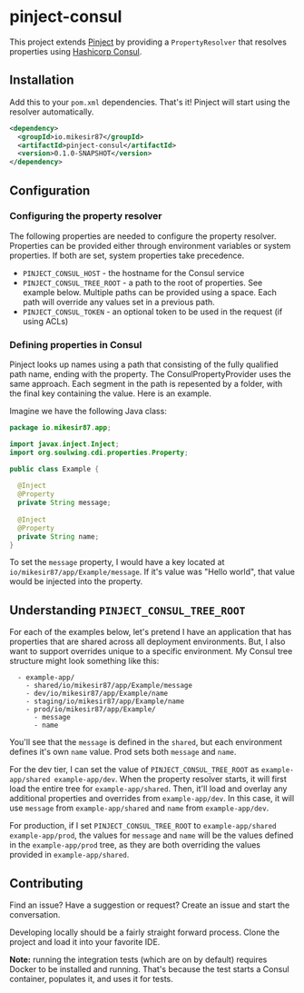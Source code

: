 # pinject-consul

This project extends [Pinject](https://github.com/soulwing/pinject) by providing a `PropertyResolver` that resolves properties using [Hashicorp Consul](https://consul.io).

## Installation

Add this to your `pom.xml` dependencies. That's it! Pinject will start using the resolver automatically. 

```xml
<dependency>
  <groupId>io.mikesir87</groupId>
  <artifactId>pinject-consul</artifactId>
  <version>0.1.0-SNAPSHOT</version>
</dependency>
```

## Configuration

### Configuring the property resolver

The following properties are needed to configure the property resolver. Properties can be provided either through environment variables or system properties. If both are set, system properties take precedence.

- `PINJECT_CONSUL_HOST` - the hostname for the Consul service
- `PINJECT_CONSUL_TREE_ROOT` - a path to the root of properties. See example below. Multiple paths can be provided using a space. Each path will override any values set in a previous path.
- `PINJECT_CONSUL_TOKEN` - an optional token to be used in the request (if using ACLs)


### Defining properties in Consul

Pinject looks up names using a path that consisting of the fully qualified path name, ending with the property. The ConsulPropertyProvider uses the same approach. Each segment in the path is repesented by a folder, with the final key containing the value. Here is an example.

Imagine we have the following Java class:

```java
package io.mikesir87.app;

import javax.inject.Inject;
import org.soulwing.cdi.properties.Property;

public class Example {
  
  @Inject
  @Property
  private String message;
    
  @Inject
  @Property
  private String name;
}
```

To set the `message` property, I would have a key located at `io/mikesir87/app/Example/message`. If it's value was "Hello world", that value would be injected into the property.


## Understanding `PINJECT_CONSUL_TREE_ROOT`

For each of the examples below, let's pretend I have an application that has properties that are shared across all deployment environments. But, I also want to support overrides unique to a specific environment. My Consul tree structure might look something like this:

```text
  - example-app/
    - shared/io/mikesir87/app/Example/message
    - dev/io/mikesir87/app/Example/name
    - staging/io/mikesir87/app/Example/name
    - prod/io/mikesir87/app/Example/
      - message
      - name
``` 

You'll see that the `message` is defined in the `shared`, but each environment defines it's own `name` value. Prod sets both `message` and `name`.

For the dev tier, I can set the value of `PINJECT_CONSUL_TREE_ROOT` as `example-app/shared example-app/dev`. When the property resolver starts, it will first load the entire tree for `example-app/shared`. Then, it'll load and overlay any additional properties and overrides from `example-app/dev`. In this case, it will use `message` from `example-app/shared` and `name` from `example-app/dev`.

For production, if I set `PINJECT_CONSUL_TREE_ROOT` to `example-app/shared example-app/prod`, the values for `message` and `name` will be the values defined in the `example-app/prod` tree, as they are both overriding the values provided in `example-app/shared`.


## Contributing

Find an issue? Have a suggestion or request? Create an issue and start the conversation.

Developing locally should be a fairly straight forward process. Clone the project and load it into your favorite IDE. 

**Note:** running the integration tests (which are on by default) requires Docker to be installed and running. That's because the test starts a Consul container, populates it, and uses it for tests.
